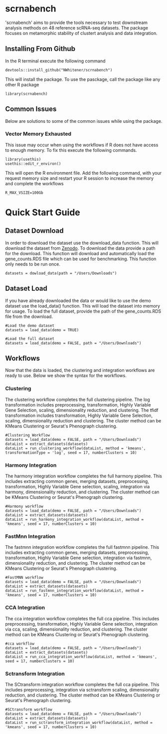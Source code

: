 # scrnabench
'scrnabench' aims to provide the tools necessary to test downstream analysis methods on 48 reference scRNA-seq datasets.
The package focuses on metamorphic stability of clustert analysis and data integration. 

## Installing From Github

In the R terminal execute the following command 

```
devtools::install_github("NWhitener/scrnabench")
```
This will install the package. To use the pasckage, call the package like any other R package 

```
library(scrnabench)
```

## Common Issues 

Below are solutions to some of the common issues while using the package. 

### Vector Memory Exhausted 

This issue may occur when using the workflows if R does not have access to enough memory. To fix this execute the following commands. 

```
library(usethis) 
usethis::edit_r_environ()
```

This will open the R environment file. Add the following command, with your request memory size and restart your R session to increase the memory and 
complete the workflows 

```
R_MAX_VSIZE=100Gb
```

# Quick Start Guide 

## Dataset Download
In order to download the dataset use the download_data function. This will download the dataset from [Zenodo](https://zenodo.org/record/6617997).
To download the data provide a path for the download. This function will download and automatically load the gene_counts.RDS file which can be used for benchmarking. 
This function only needs to be run once. 

```
datasets = dowload_data(path = "/Users/Downloads")  
```

## Dataset Load 
If you have already downloaded the data or would like to use the demo dataset use the load_data() function. This will load the dataset into memory for usage. To 
load the full dataset, provide the path of the gene_counts.RDS file from the download.

```
#Load the demo dataset 
datasets = load_data(demo = TRUE) 

#Load the full dataset 
datasets = load_data(demo = FALSE, path = "/Users/Downloads")
```

## Workflows 
Now that the data is loaded, the clustering and integration workflows are ready to use. Below we show the syntax for the workflows.

### Clustering

The clustering workflow completes the full clustering pipeline. The log transformation includes preprocessing, transformation, Highly Variable Gene Selection, 
scaling, dimensionality reduction, and clustering. The tfidf transformation includes transformation, Highly Variable Gene Selection, scaling, dimensionality reduction and 
clustering. The cluster method can be KMeans Clustering or Seurat's Phenograph clustering. 

```
#Clustering Workflow
datasets = load_data(demo = FALSE, path = "/Users/Downloads")
dataList = extract_datasets(datasets)
dataList = run_clustering_workflow(dataList, method = 'kmeans', transformationType = 'log', seed = 17, numberClusters = 10)
```

### Harmony Integration 

The harmony integration workflow completes the full harmony pipeline. This includes extracting common genes, merging datasets, preprocessing, transformation,
Highly Variable Gene selection, scaling, integration via harmony, dimensionality reduction, and clustering. The cluster method can be KMeans Clustering or Seurat's Phenograph clustering.

```
#Harmony workflow
datasets = load_data(demo = FALSE, path = "/Users/Downloads")
dataList = extract_datasets(datasets)
dataList = run_harmony_integration_workflow(dataList, method = 'kmeans', seed = 17, numberClusters = 10)
```

### FastMnn Integration 

The fastmnn integration workflow completes the full fastmnn pipeline. This includes extracting common genes, merging datasets, preprocessing, transformation,
Highly Variable Gene selection, integration via fastmnn, dimensionality reduction, and clustering. The cluster method can be KMeans Clustering or Seurat's Phenograph clustering.

```
#FastMNN workflow
datasets = load_data(demo = FALSE, path = "/Users/Downloads")
dataList = extract_datasets(datasets)
dataList = run_fastmnn_integration_workflow(dataList, method = 'kmeans', seed = 17, numberClusters = 10)
```
### CCA Integration 

The cca integration workflow completes the full cca pipeline. This includes preprocessing, transformation,
Highly Variable Gene selection, integration via cca, scaling, dimensionality reduction, and clustering. The cluster method can be KMeans Clustering or Seurat's Phenograph clustering.

```
#cca workflow
datasets = load_data(demo = FALSE, path = "/Users/Downloads")
dataList = extract_datasets(datasets)
dataList = run_cca_integration_workflow(dataList, method = 'kmeans', seed = 17, numberClusters = 10)
```

### Sctransform Integration 

The SCtransform integration workflow completes the full cca pipeline. This includes preprocessing, integration via sctransform scaling, dimensionality reduction, and clustering. 
The cluster method can be KMeans Clustering or Seurat's Phenograph clustering.

```
#SCtransform workflow
datasets = load_data(demo = FALSE, path = "/Users/Downloads")
dataList = extract_datasets(datasets)
dataList = run_sctransform_integration_workflow(dataList, method = 'kmeans', seed = 17, numberClusters = 10)
```
